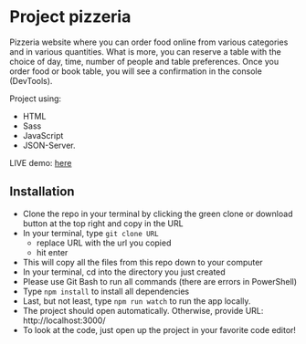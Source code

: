 # Project pizzeria

Pizzeria website where you can order food online from various categories and in various quantities. What is more, you can reserve a table with the choice of day, time, number of people and table preferences. Once you order food or book table, you will see a confirmation in the console (DevTools). 

Project using: 
* HTML
* Sass
* JavaScript
* JSON-Server.

LIVE demo: [here](http://rocky-island-18247.herokuapp.com/)

## Installation
- Clone the repo in your terminal by clicking the green clone or download button at the top right and copy in the URL
- In your terminal, type ```git clone URL```
  - replace URL with the url you copied
  - hit enter
- This will copy all the files from this repo down to your computer
- In your terminal, cd into the directory you just created
- Please use Git Bash to run all commands (there are errors in PowerShell)
- Type ```npm install``` to install all dependencies
- Last, but not least, type ```npm run watch``` to run the app locally.
- The project should open automatically. Otherwise, provide URL: http://localhost:3000/
- To look at the code, just open up the project in your favorite code editor!

